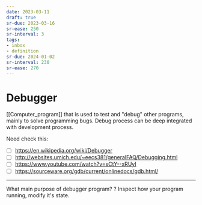 ```yaml
---
date: 2023-03-11
draft: true
sr-due: 2023-03-16
sr-ease: 250
sr-interval: 3
tags:
- inbox
- definition
sr-due: 2024-01-02
sr-interval: 230
sr-ease: 270
---
```


# Debugger

[[Computer_program]] that is used to test and "debug" other programs, mainly to
solve programming bugs. Debug process can be deep integrated with development
process.

Need check this:

- [ ] https://en.wikipedia.org/wiki/Debugger
- [ ] http://websites.umich.edu/~eecs381/generalFAQ/Debugging.html
- [ ] https://www.youtube.com/watch?v=sCtY--xRUyI
- [ ] https://sourceware.org/gdb/current/onlinedocs/gdb.html/

---

What main purpose of debugger program? ? Inspect how your program running,
modify it's state.
